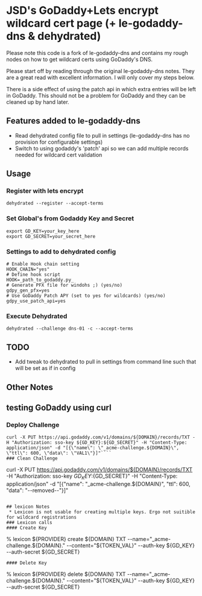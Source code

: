 
# JSD's GoDaddy+Lets encrypt wildcard cert page (+ le-godaddy-dns & dehydrated)

Please note this code is a fork of le-godaddy-dns and contains my rough nodes on how to get wildcard certs using GoDaddy's DNS. 

Please start off by reading through the original le-godaddy-dns notes. They are a great read with excellent information. I will only cover my steps below.

There is a side effect of using the patch api in which extra entries will be left in GoDaddy. This should not be a problem for GoDaddy and they can be cleaned up by hand later.

## Features added to le-godaddy-dns
 * Read dehydrated config file to pull in settings (le-godaddy-dns has no provision for configurable settings)
 * Switch to using godaddy's 'patch' api so we can add multiple records needed for wildcard cert validation


## Usage
### Register with lets encrypt
````
dehydrated --register --accept-terms
````
### Set Global's from Godaddy Key and Secret
````
export GD_KEY=your_key_here
export GD_SECRET=your_secret_here
````
### Settings to add to dehydrated config
````
# Enable Hook chain setting
HOOK_CHAIN="yes"
# Define hook script
HOOK=_path_to_godaddy.py_
# Generate PFX file for windohs ;) (yes/no)
gdpy_gen_pfx=yes
# Use GoDaddy Patch APY (set to yes for wildcards) (yes/no)
gdpy_use_patch_api=yes
````

### Execute Dehydrated
````
dehydrated --challenge dns-01 -c --accept-terms
````

## TODO
* Add tweak to dehydrated to pull in settings from command line such that will be set as if in config

## Other Notes

## testing GoDaddy using curl
### Deploy Challenge
````
curl -X PUT https://api.godaddy.com/v1/domains/${DOMAIN}/records/TXT -H "Authorization: sso-key ${GD_KEY}:${GD_SECRET}" -H "Content-Type: application/json" -d "[{\"name\": \"_acme-challenge.${DOMAIN}\", \"ttl\": 600, \"data\": \"VAL1\"}]"````
### Clean Challenge
````
curl -X PUT https://api.godaddy.com/v1/domains/${DOMAIN}/records/TXT -H "Authorization: sso-key ${GD_KEY}:${GD_SECRET}" -H "Content-Type: application/json" -d "[{\"name\": \"_acme-challenge.${DOMAIN}\", \"ttl\": 600, \"data\": \"--removed--\"}]"
````

## lexicon Notes
 * Lexicon is not usable for creating multiple keys. Ergo not suitible for wildcard registrations
### Lexicon calls
#### Create Key
````
% lexicon ${PROVIDER} create ${DOMAIN} TXT --name="_acme-challenge.${DOMAIN}." --content="${TOKEN_VAL}" --auth-key ${GD_KEY} --auth-secret ${GD_SECRET}
````
#### Delete Key
````
% lexicon ${PROVIDER} delete ${DOMAIN} TXT --name="_acme-challenge.${DOMAIN}." --content="${TOKEN_VAL}" --auth-key ${GD_KEY} --auth-secret ${GD_SECRET}
````
